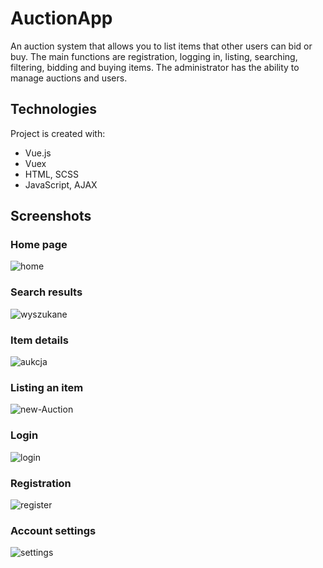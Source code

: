# AuctionApp
An auction system that allows you to list items that other users can bid or buy. The main functions are registration, logging in, listing, searching, filtering, bidding and buying items. The administrator has the ability to manage auctions and users.

## Technologies
 Project is created with:
* Vue.js
* Vuex
* HTML, SCSS
* JavaScript, AJAX

## Screenshots

### Home page
<img src="https://i.ibb.co/VD3xNZS/home.png" alt="home" border="0" />

### Search results
<img src="https://i.ibb.co/mvPLYKz/wyszukane.png" alt="wyszukane" border="0" />

### Item details
<img src="https://i.ibb.co/fq9TFCr/aukcja.png" alt="aukcja" border="0" />

### Listing an item 
<img src="https://i.ibb.co/cJsxHNv/new-Auction.png" alt="new-Auction" border="0" />

### Login
<img src="https://i.ibb.co/jyFD7CT/login.png" alt="login" border="0" />

### Registration
<img src="https://i.ibb.co/T0c9CbM/register.png" alt="register" border="0" />

### Account settings
<img src="https://i.ibb.co/wQsZKBN/settings.png" alt="settings" border="0" />






